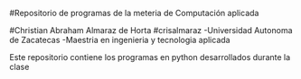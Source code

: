 #Repositorio de programas de la meteria de Computación aplicada

#Christian Abraham Almaraz de Horta
#crisalmaraz
-Universidad Autonoma de Zacatecas
-Maestria en ingenieria y tecnologia aplicada

Este repositorio contiene los programas en python desarrollados durante la clase